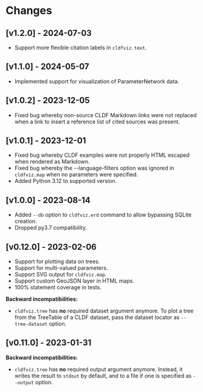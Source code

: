 # Changes

## [v1.2.0] - 2024-07-03

- Support more flexible citation labels in `cldfviz.text`.


## [v1.1.0] - 2024-05-07

- Implemented support for visualization of ParameterNetwork data.


## [v1.0.2] - 2023-12-05

- Fixed bug whereby non-source CLDF Markdown links were not replaced when a
  link to insert a reference list of cited sources was present.


## [v1.0.1] - 2023-12-01

- Fixed bug whereby CLDF examples were not properly HTML escaped when rendered as Markdown.
- Fixed bug whereby the --language-filters option was ignored in `cldfviz.map` when no
  parameters were specified.
- Added Python 3.12 to supported version.


## [v1.0.0] - 2023-08-14

- Added `--db` option to `cldfviz.erd` command to allow bypassing SQLite creation.
- Dropped py3.7 compatibility.


## [v0.12.0] - 2023-02-06

- Support for plotting data on trees.
- Support for multi-valued parameters.
- Support SVG output for `cldfviz.map`.
- Support custom GeoJSON layer in HTML maps.
- 100% statement coverage in tests.

**Backward incompatibilities:**

- `cldfviz.tree` has **no** required dataset argument anymore. To plot a tree from the TreeTable
  of a CLDF dataset, pass the dataset locator as `--tree-dataset` option.


## [v0.11.0] - 2023-01-31

**Backward incompatibilities:**

- `cldfviz.tree` has **no** required output argument anymore. Instead, it writes the result to
  `stdout` by default, and to a file if one is specified as `--output` option.
